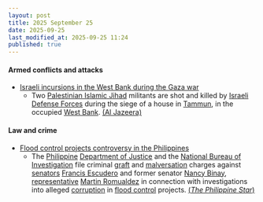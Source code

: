 ```yaml
---
layout: post
title: 2025 September 25
date: 2025-09-25
last_modified_at: 2025-09-25 11:24
published: true
---
```



#### Armed conflicts and attacks

* [Israeli incursions in the West Bank during the Gaza war](https://en.wikipedia.org/wiki/Israeli_incursions_in_the_West_Bank_during_the_Gaza_war "Israeli incursions in the West Bank during the Gaza war")
  * Two [Palestinian Islamic Jihad](https://en.wikipedia.org/wiki/Palestinian_Islamic_Jihad "Palestinian Islamic Jihad") militants are shot and killed by [Israeli Defense Forces](https://en.wikipedia.org/wiki/Israeli_Defense_Forces "Israeli Defense Forces") during the siege of a house in [Tammun](https://en.wikipedia.org/wiki/Tammun "Tammun"), in the occupied [West Bank](https://en.wikipedia.org/wiki/West_Bank "West Bank"). [(Al Jazeera)](https://www.aljazeera.com/news/liveblog/2025/9/25/live-israel-bombs-family-home-in-gaza-with-children-among-11-killed?update=3981285)

#### Law and crime

* [Flood control projects controversy in the Philippines](https://en.wikipedia.org/wiki/Flood_control_projects_controversy_in_the_Philippines "Flood control projects controversy in the Philippines")
  * The [Philippine](https://en.wikipedia.org/wiki/Philippine "Philippine") [Department of Justice](https://en.wikipedia.org/wiki/Department_of_Justice_%28Philippines%29 "Department of Justice (Philippines)") and the [National Bureau of Investigation](https://en.wikipedia.org/wiki/National_Bureau_of_Investigation_%28Philippines%29 "National Bureau of Investigation (Philippines)") file criminal [graft](https://en.wikipedia.org/wiki/Graft_%28politics%29 "Graft (politics)") and [malversation](https://en.wikipedia.org/wiki/Malversation "Malversation") charges against [senators](https://en.wikipedia.org/wiki/Senate_of_the_Philippines "Senate of the Philippines") [Francis Escudero](https://en.wikipedia.org/wiki/Francis_Escudero "Francis Escudero") and former senator [Nancy Binay](https://en.wikipedia.org/wiki/Nancy_Binay "Nancy Binay"), [representative](https://en.wikipedia.org/wiki/House_of_Representatives_of_the_Philippines "House of Representatives of the Philippines") [Martin Romualdez](https://en.wikipedia.org/wiki/Martin_Romualdez "Martin Romualdez") in connection with investigations into alleged [corruption](https://en.wikipedia.org/wiki/Corruption_in_the_Philippines "Corruption in the Philippines") in [flood control](https://en.wikipedia.org/wiki/Flood_control "Flood control") projects. [(*The Philippine Star*)](https://www.philstar.com/headlines/2025/09/25/2475386/nbi-seeks-malversation-raps-escudero-binay-romualdez)
